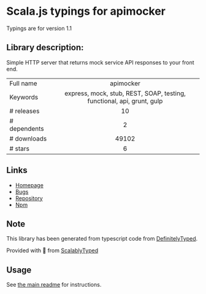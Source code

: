
# Scala.js typings for apimocker

Typings are for version 1.1

## Library description:
Simple HTTP server that returns mock service API responses to your front end.

|                    |                 |
| ------------------ | :-------------: |
| Full name          | apimocker |
| Keywords           | express, mock, stub, REST, SOAP, testing, functional, api, grunt, gulp |
| # releases         | 10 |
| # dependents       | 2 |
| # downloads        | 49102 |
| # stars            | 6 |

## Links
- [Homepage](https://github.com/gstroup/apimocker#readme)
- [Bugs](https://github.com/gstroup/apimocker/issues)
- [Repository](https://github.com/gstroup/apimocker)
- [Npm](https://www.npmjs.com/package/apimocker)
    


## Note
This library has been generated from typescript code from [DefinitelyTyped](https://definitelytyped.org).

Provided with :purple_heart: from [ScalablyTyped](https://github.com/oyvindberg/ScalablyTyped)

## Usage
See [the main readme](../../readme.md) for instructions.



